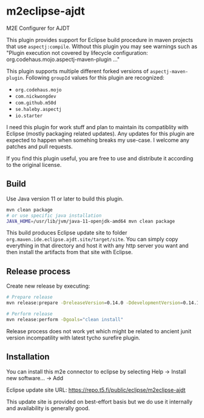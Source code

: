 # m2eclipse-ajdt
M2E Configurer for AJDT

This plugin provides support for Eclipse build procedure in maven projects that use `aspectj:compile`.
Without this plugin you may see warnings such as "Plugin execution not covered by lifecycle configuration: org.codehaus.mojo.aspectj-maven-plugin ..."

This plugin supports multiple different forked versions of `aspectj-maven-plugin`. Following `groupId` values for this plugin are recognized:
 * `org.codehaus.mojo`
 * `com.nickwongdev`
 * `com.github.m50d`
 * `se.haleby.aspectj`
 * `io.starter`

I need this plugin for work stuff and plan to maintain its compatiblity with Eclipse (mostly packaging related updates). Any updates for this plugin are expected to happen when somehing breaks my use-case. I welcome any patches and pull requests.

If you find this plugin useful, you are free to use and distribute it according to the original license.

## Build
Use Java version 11 or later to build this plugin.
```sh
mvn clean package
# or use specific java installation
JAVA_HOME=/usr/lib/jvm/java-11-openjdk-amd64 mvn clean package
```
This build produces Eclipse update site to folder `org.maven.ide.eclipse.ajdt.site/target/site`. You can simply copy everything in that directory and host it with
any http server you want and then install the artifacts from that site with Eclipse.

## Release process
Create new release by executing:
```sh
# Prepare release
mvn release:prepare -DreleaseVersion=0.14.0 -DdevelopmentVersion=0.14.1-SNAPSHOT

# Perform release
mvn release:perform -Dgoals="clean install"
```
Release process does not work yet which might be related to ancient junit version incompatility with latest tycho surefire plugin.

## Installation
You can install this m2e connector to eclipse by selecting Help -> Install new software... -> Add

Eclipse update site URL: https://repo.t5.fi/public/eclipse/m2eclipse-ajdt

This update site is provided on best-effort basis but we do use it internally and availability is generally good.
